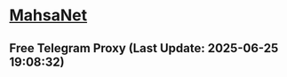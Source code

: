 
# [MahsaNet](https://t.me/mahsa_net)
## Free Telegram Proxy (Last Update: 2025-06-25 19:08:32)

    